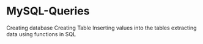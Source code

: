 # MySQL-Queries
Creating database 
Creating Table 
Inserting  values into the tables 
extracting data 
using functions in SQL 
